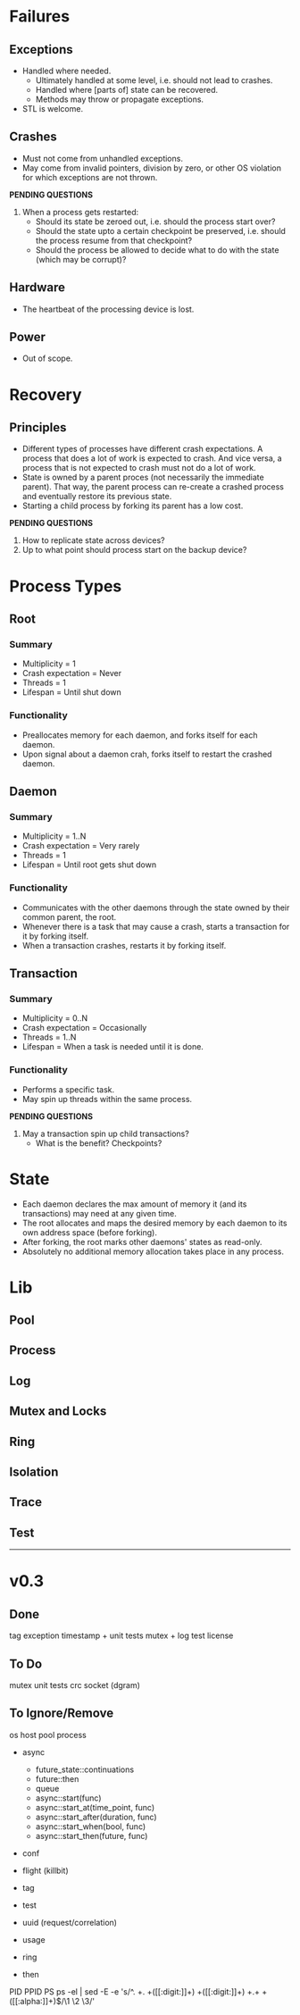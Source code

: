 # Failures
## Exceptions
- Handled where needed.
	 + Ultimately handled at some level, i.e. should not lead to crashes.
	 + Handled where [parts of] state can be recovered.
	 + Methods may throw or propagate exceptions.
- STL is welcome.

## Crashes
- Must not come from unhandled exceptions.
- May come from invalid pointers, division by zero, or other OS violation for which exceptions are not thrown.

__PENDING QUESTIONS__
1. When a process gets restarted:
	+ Should its state be zeroed out, i.e. should the process start over?
	+ Should the state upto a certain checkpoint be preserved, i.e. should the process resume from that checkpoint?
	+ Should the process be allowed to decide what to do with the state (which may be corrupt)?

## Hardware
- The heartbeat of the processing device is lost. 

## Power
- Out of scope.

# Recovery
## Principles
- Different types of processes have different crash expectations. A process that does a lot of work is expected to crash. And vice versa, a process that is not expected to crash must not do a lot of work.
- State is owned by a parent proces (not necessarily the immediate parent). That way, the parent process can re-create a crashed process and eventually restore its previous state.
- Starting a child process by forking its parent has a low cost.

__PENDING QUESTIONS__
1. How to replicate state across devices?
2. Up to what point should process start on the backup device?


# Process Types
## Root
### Summary
- Multiplicity = 1
- Crash expectation = Never
- Threads = 1
- Lifespan = Until shut down

### Functionality
- Preallocates memory for each daemon, and forks itself for each daemon.
- Upon signal about a daemon crah, forks itself to restart the crashed daemon. 

## Daemon
### Summary
- Multiplicity = 1..N
- Crash expectation = Very rarely
- Threads = 1
- Lifespan = Until root gets shut down

### Functionality
- Communicates with the other daemons through the state owned by their common parent, the root.
- Whenever there is a task that may cause a crash, starts a transaction for it by forking itself.
- When a transaction crashes, restarts it by forking itself.

## Transaction
### Summary
- Multiplicity = 0..N
- Crash expectation = Occasionally
- Threads = 1..N
- Lifespan = When a task is needed until it is done.

### Functionality
- Performs a specific task.
- May spin up threads within the same process.

__PENDING QUESTIONS__
1. May a transaction spin up child transactions?
	+ What is the benefit? Checkpoints?


# State
- Each daemon declares the max amount of memory it (and its transactions) may need at any given time.
- The root allocates and maps the desired memory by each daemon to its own address space (before forking).
- After forking, the root marks other daemons' states as read-only.
- Absolutely no additional memory allocation takes place in any process.


# Lib
## Pool
## Process
## Log
## Mutex and Locks
## Ring
## Isolation
## Trace
## Test

---
# v0.3
## Done
tag
exception
timestamp + unit tests
mutex + 
log
test
license
## To Do
mutex unit tests
crc
socket (dgram)

## To Ignore/Remove
os
host
pool
process

- async
	+ future_state::continuations
	+ future::then
	+ queue
	+ async::start(func)
	+ async::start_at(time_point, func)
	+ async::start_after(duration, func)
	+ async::start_when(bool, func)
	+ async::start_then(future, func)


- conf
- flight (killbit)
- tag
- test
- uuid (request/correlation)
- usage

- ring

- then


PID PPID PS
ps -el | sed -E -e 's/^. +. +([[:digit:]]+) +([[:digit:]]+) +.+ +([[:alpha:]]+)$/\1 \2 \3/'